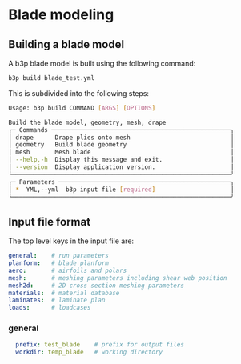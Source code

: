 # Blade modeling
## Building a blade model
A b3p blade model is built using the following command:
```bash 
b3p build blade_test.yml
```

This is subdivided into the following steps:
```bash
Usage: b3p build COMMAND [ARGS] [OPTIONS]

Build the blade model, geometry, mesh, drape
╭─ Commands ──────────────────────────────────────────────────╮
│ drape      Drape plies onto mesh                            │
│ geometry   Build blade geometry                             │
│ mesh       Mesh blade                                       │
│ --help,-h  Display this message and exit.                   │
│ --version  Display application version.                     │
╰─────────────────────────────────────────────────────────────╯
╭─ Parameters ────────────────────────────────────────────────╮
│ *  YML,--yml  b3p input file [required]                     │
╰─────────────────────────────────────────────────────────────╯
```
## Input file format
The top level keys in the input file are:
```yaml
general:    # run parameters
planform:   # blade planform
aero:       # airfoils and polars
mesh:       # meshing parameters including shear web position
mesh2d:     # 2D cross section meshing parameters
materials:  # material database
laminates:  # laminate plan
loads:      # loadcases
```

### general
```yaml
  prefix: test_blade    # prefix for output files
  workdir: temp_blade   # working directory
```



